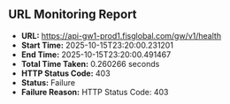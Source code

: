 ## URL Monitoring Report

- **URL:** https://api-gw1-prod1.fisglobal.com/gw/v1/health
- **Start Time:** 2025-10-15T23:20:00.231201
- **End Time:** 2025-10-15T23:20:00.491467
- **Total Time Taken:** 0.260266 seconds
- **HTTP Status Code:** 403
- **Status:** Failure
- **Failure Reason:** HTTP Status Code: 403
